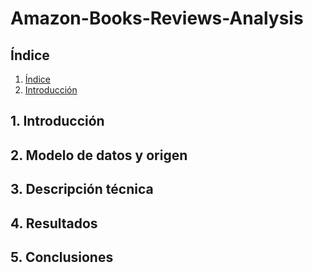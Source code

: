 # Amazon-Books-Reviews-Analysis

## Índice
1. [Índice](#índice)
2. [Introducción](#Introducción)

## 1. Introducción
## 2. Modelo de datos y origen
## 3. Descripción técnica
## 4. Resultados
## 5. Conclusiones

 

